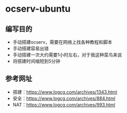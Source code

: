 # ocserv-ubuntu

## 编写目的
* 手动搭建ocserv，需要在网络上找各种教程和脚本
* 手动搭建容易出错
* 手动搭建一次大约需要1小时左右，对于我这种菜鸟来说
* 将搭建时间缩短到5分钟

## 参考网址
* 搭建：https://www.logcg.com/archives/1343.html
* 安全：https://www.logcg.com/archives/884.html
* NAT：https://www.logcg.com/archives/993.html
